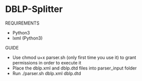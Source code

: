 # DBLP-Splitter

REQUIREMENTS

- Python3
- lxml (Python3)

GUIDE

- Use chmod u+x parser.sh (only first time you use it) to grant permissions in order to execute it
- Place the dblp.xml and dblp.dtd files  into parser_input folder
- Run ./parser.sh dblp.xml dblp.dtd
